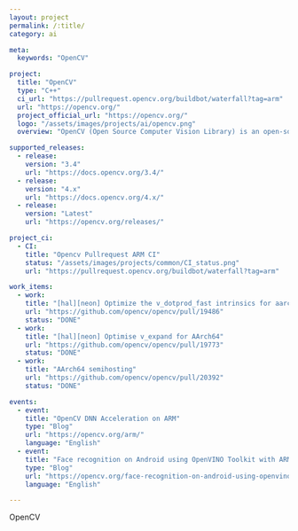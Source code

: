 ```yaml
---
layout: project
permalink: /:title/
category: ai

meta:
  keywords: "OpenCV"

project:
  title: "OpenCV"
  type: "C++"
  ci_url: "https://pullrequest.opencv.org/buildbot/waterfall?tag=arm"
  url: "https://opencv.org/"
  project_official_url: "https://opencv.org/"
  logo: "/assets/images/projects/ai/opencv.png"
  overview: "OpenCV (Open Source Computer Vision Library) is an open-source library that includes several hundreds of computer vision algorithms."

supported_releases:
  - release:
    version: "3.4"
    url: "https://docs.opencv.org/3.4/"
  - release:
    version: "4.x"
    url: "https://docs.opencv.org/4.x/"
  - release:
    version: "Latest"
    url: "https://opencv.org/releases/"

project_ci:
  - CI:
    title: "Opencv Pullrequest ARM CI"
    status: "/assets/images/projects/common/CI_status.png"
    url: "https://pullrequest.opencv.org/buildbot/waterfall?tag=arm"

work_items:
  - work:
    title: "[hal][neon] Optimize the v_dotprod_fast intrinsics for aarch64."
    url: "https://github.com/opencv/opencv/pull/19486"
    status: "DONE"
  - work:
    title: "[hal][neon] Optimise v_expand for AArch64"
    url: "https://github.com/opencv/opencv/pull/19773"
    status: "DONE"
  - work:
    title: "AArch64 semihosting"
    url: "https://github.com/opencv/opencv/pull/20392"
    status: "DONE"

events:
  - event:
    title: "OpenCV DNN Acceleration on ARM"
    type: "Blog"
    url: "https://opencv.org/arm/"
    language: "English"
  - event:
    title: "Face recognition on Android using OpenVINO Toolkit with ARM plugin"
    type: "Blog"
    url: "https://opencv.org/face-recognition-on-android-using-openvino-toolkit-with-arm-plugin/"
    language: "English"

---
```


<p>OpenCV</p>
